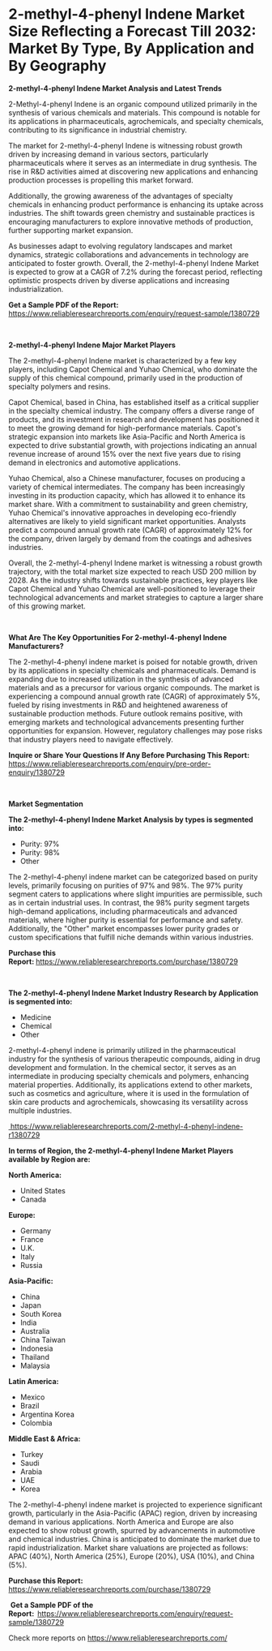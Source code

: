 <p><h1>2-methyl-4-phenyl Indene Market Size Reflecting a Forecast Till 2032: Market By Type, By Application and By Geography</h1></p><p><strong>2-methyl-4-phenyl Indene Market Analysis and Latest Trends</strong></p>
<p><p>2-Methyl-4-phenyl Indene is an organic compound utilized primarily in the synthesis of various chemicals and materials. This compound is notable for its applications in pharmaceuticals, agrochemicals, and specialty chemicals, contributing to its significance in industrial chemistry.</p><p>The market for 2-methyl-4-phenyl Indene is witnessing robust growth driven by increasing demand in various sectors, particularly pharmaceuticals where it serves as an intermediate in drug synthesis. The rise in R&D activities aimed at discovering new applications and enhancing production processes is propelling this market forward. </p><p>Additionally, the growing awareness of the advantages of specialty chemicals in enhancing product performance is enhancing its uptake across industries. The shift towards green chemistry and sustainable practices is encouraging manufacturers to explore innovative methods of production, further supporting market expansion. </p><p>As businesses adapt to evolving regulatory landscapes and market dynamics, strategic collaborations and advancements in technology are anticipated to foster growth. Overall, the 2-methyl-4-phenyl Indene Market is expected to grow at a CAGR of 7.2% during the forecast period, reflecting optimistic prospects driven by diverse applications and increasing industrialization.</p></p>
<p><strong>Get a Sample PDF of the Report:&nbsp;</strong> <a href="https://www.reliableresearchreports.com/enquiry/request-sample/1380729?utm_campaign=3190&utm_medium=2&utm_source=Github&utm_content=ia&utm_term=02042025&utm_id=2-methyl-4-phenyl-indene">https://www.reliableresearchreports.com/enquiry/request-sample/1380729</a></p>
<p>&nbsp;</p>
<p><strong>2-methyl-4-phenyl Indene Major Market Players</strong></p>
<p><p>The 2-methyl-4-phenyl Indene market is characterized by a few key players, including Capot Chemical and Yuhao Chemical, who dominate the supply of this chemical compound, primarily used in the production of specialty polymers and resins.</p><p>Capot Chemical, based in China, has established itself as a critical supplier in the specialty chemical industry. The company offers a diverse range of products, and its investment in research and development has positioned it to meet the growing demand for high-performance materials. Capot's strategic expansion into markets like Asia-Pacific and North America is expected to drive substantial growth, with projections indicating an annual revenue increase of around 15% over the next five years due to rising demand in electronics and automotive applications. </p><p>Yuhao Chemical, also a Chinese manufacturer, focuses on producing a variety of chemical intermediates. The company has been increasingly investing in its production capacity, which has allowed it to enhance its market share. With a commitment to sustainability and green chemistry, Yuhao Chemical's innovative approaches in developing eco-friendly alternatives are likely to yield significant market opportunities. Analysts predict a compound annual growth rate (CAGR) of approximately 12% for the company, driven largely by demand from the coatings and adhesives industries.</p><p>Overall, the 2-methyl-4-phenyl Indene market is witnessing a robust growth trajectory, with the total market size expected to reach USD 200 million by 2028. As the industry shifts towards sustainable practices, key players like Capot Chemical and Yuhao Chemical are well-positioned to leverage their technological advancements and market strategies to capture a larger share of this growing market.</p></p>
<p>&nbsp;</p>
<p><strong>What Are The Key Opportunities For 2-methyl-4-phenyl Indene Manufacturers?</strong></p>
<p><p>The 2-methyl-4-phenyl indene market is poised for notable growth, driven by its applications in specialty chemicals and pharmaceuticals. Demand is expanding due to increased utilization in the synthesis of advanced materials and as a precursor for various organic compounds. The market is experiencing a compound annual growth rate (CAGR) of approximately 5%, fueled by rising investments in R&D and heightened awareness of sustainable production methods. Future outlook remains positive, with emerging markets and technological advancements presenting further opportunities for expansion. However, regulatory challenges may pose risks that industry players need to navigate effectively.</p></p>
<p><strong>Inquire or Share Your Questions If Any Before Purchasing This Report:</strong> <a href="https://www.reliableresearchreports.com/enquiry/pre-order-enquiry/1380729?utm_campaign=3190&utm_medium=2&utm_source=Github&utm_content=ia&utm_term=02042025&utm_id=2-methyl-4-phenyl-indene">https://www.reliableresearchreports.com/enquiry/pre-order-enquiry/1380729</a></p>
<p>&nbsp;</p>
<p><strong>Market Segmentation</strong></p>
<p><strong>The 2-methyl-4-phenyl Indene Market Analysis by types is segmented into:</strong></p>
<p><ul><li>Purity: 97%</li><li>Purity: 98%</li><li>Other</li></ul></p>
<p><p>The 2-methyl-4-phenyl indene market can be categorized based on purity levels, primarily focusing on purities of 97% and 98%. The 97% purity segment caters to applications where slight impurities are permissible, such as in certain industrial uses. In contrast, the 98% purity segment targets high-demand applications, including pharmaceuticals and advanced materials, where higher purity is essential for performance and safety. Additionally, the "Other" market encompasses lower purity grades or custom specifications that fulfill niche demands within various industries.</p></p>
<p><strong>Purchase this Report:&nbsp;</strong><a href="https://www.reliableresearchreports.com/purchase/1380729?utm_campaign=3190&utm_medium=2&utm_source=Github&utm_content=ia&utm_term=02042025&utm_id=2-methyl-4-phenyl-indene">https://www.reliableresearchreports.com/purchase/1380729</a></p>
<p>&nbsp;</p>
<p><strong>The 2-methyl-4-phenyl Indene Market Industry Research by Application is segmented into:</strong></p>
<p><ul><li>Medicine</li><li>Chemical</li><li>Other</li></ul></p>
<p><p>2-methyl-4-phenyl indene is primarily utilized in the pharmaceutical industry for the synthesis of various therapeutic compounds, aiding in drug development and formulation. In the chemical sector, it serves as an intermediate in producing specialty chemicals and polymers, enhancing material properties. Additionally, its applications extend to other markets, such as cosmetics and agriculture, where it is used in the formulation of skin care products and agrochemicals, showcasing its versatility across multiple industries.</p></p>
<p><a href="https://www.reliableresearchreports.com/2-methyl-4-phenyl-indene-r1380729?utm_campaign=3190&utm_medium=2&utm_source=Github&utm_content=ia&utm_term=02042025&utm_id=2-methyl-4-phenyl-indene">&nbsp;https://www.reliableresearchreports.com/2-methyl-4-phenyl-indene-r1380729</a></p>
<p><strong>In terms of Region, the 2-methyl-4-phenyl Indene Market Players available by Region are:</strong></p>
<p>
    <p> <strong> North America: </strong>
        <ul>
            <li>United States</li>
            <li>Canada</li>
        </ul>
        </p> 
    <p> <strong> Europe: </strong>
        <ul>
            <li>Germany</li>
            <li>France</li>
            <li>U.K.</li>
            <li>Italy</li>
            <li>Russia</li>
        </ul>
        </p> 
    <p> <strong> Asia-Pacific: </strong>
        <ul>
            <li>China</li>
            <li>Japan</li>
            <li>South Korea</li>
            <li>India</li>
            <li>Australia</li>
            <li>China Taiwan</li>
            <li>Indonesia</li>
            <li>Thailand</li>
            <li>Malaysia</li>
        </ul>
        </p> 
    <p> <strong> Latin America: </strong>
        <ul>
            <li>Mexico</li>
            <li>Brazil</li>
            <li>Argentina Korea</li>
            <li>Colombia</li>
        </ul>
        </p> 
    <p> <strong> Middle East & Africa: </strong>
        <ul>
            <li>Turkey</li>
            <li>Saudi</li>
            <li>Arabia</li>
            <li>UAE</li>
            <li>Korea</li>
        </ul>
    </p>
    </p>
<p><p>The 2-methyl-4-phenyl indene market is projected to experience significant growth, particularly in the Asia-Pacific (APAC) region, driven by increasing demand in various applications. North America and Europe are also expected to show robust growth, spurred by advancements in automotive and chemical industries. China is anticipated to dominate the market due to rapid industrialization. Market share valuations are projected as follows: APAC (40%), North America (25%), Europe (20%), USA (10%), and China (5%).</p></p>
<p><strong>Purchase this Report: </strong><a href="https://www.reliableresearchreports.com/purchase/1380729?utm_campaign=3190&utm_medium=2&utm_source=Github&utm_content=ia&utm_term=02042025&utm_id=2-methyl-4-phenyl-indene">https://www.reliableresearchreports.com/purchase/1380729</a></p>
<p>&nbsp;<strong>Get a Sample PDF of the Report:&nbsp;&nbsp;</strong><a href="https://www.reliableresearchreports.com/enquiry/request-sample/1380729?utm_campaign=3190&utm_medium=2&utm_source=Github&utm_content=ia&utm_term=02042025&utm_id=2-methyl-4-phenyl-indene">https://www.reliableresearchreports.com/enquiry/request-sample/1380729</a></p>
<p><strong></strong></p>
<p>Check more reports on <a href="https://www.reliableresearchreports.com/?utm_campaign=3190&utm_medium=2&utm_source=Github&utm_content=ia&utm_term=02042025&utm_id=2-methyl-4-phenyl-indene">https://www.reliableresearchreports.com/</a></p>
